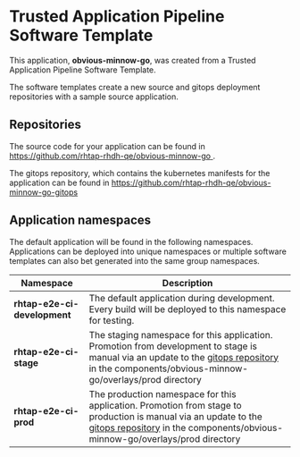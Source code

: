 # Trusted Application Pipeline Software Template

This application, **obvious-minnow-go**, was created from a Trusted Application Pipeline Software Template.

The software templates create a new source and gitops deployment repositories with a sample source application. 

## Repositories

The source code for your application can be found in [https://github.com/rhtap-rhdh-qe/obvious-minnow-go ](https://github.com/rhtap-rhdh-qe/obvious-minnow-go ).
 
The gitops repository, which contains the kubernetes manifests for the application can be found in 
[https://github.com/rhtap-rhdh-qe/obvious-minnow-go-gitops ](https://github.com/rhtap-rhdh-qe/obvious-minnow-go-gitops ) 

## Application namespaces 

The default application will be found in the following namespaces. Applications can be deployed into unique namespaces or multiple software templates can also bet generated into the same group namespaces.  

|  Namespace   |  Description   |  
| -------- | -------- |   
| **rhtap-e2e-ci-development** | The default application during development. Every build will be deployed to this namespace for testing. | 
| **rhtap-e2e-ci-stage** | The staging namespace for this application. Promotion from development to stage is manual via an update to the [gitops repository](https://github.com/rhtap-rhdh-qe/obvious-minnow-go-gitops ) in the components/obvious-minnow-go/overlays/prod directory |  
| **rhtap-e2e-ci-prod** | The production namespace for this application. Promotion from stage to production is manual via an update to the [gitops repository](https://github.com/rhtap-rhdh-qe/obvious-minnow-go-gitops ) in the components/obvious-minnow-go/overlays/prod directory | 